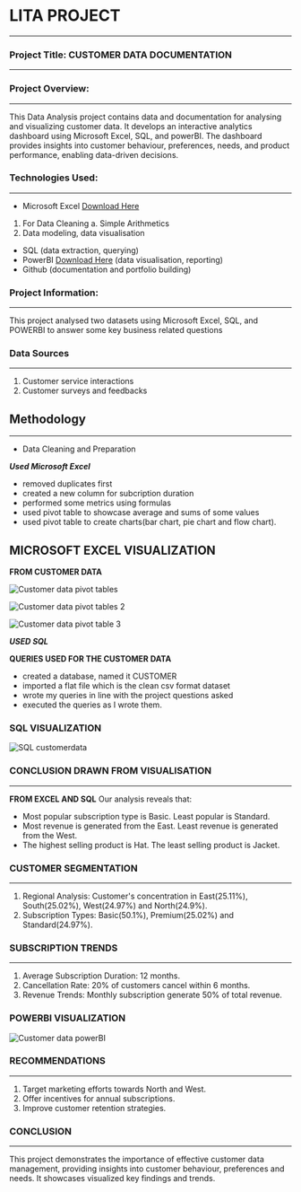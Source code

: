 # LITA PROJECT
---------------------------------------------

### Project Title: CUSTOMER DATA DOCUMENTATION
----------------------------------------------------------------

### Project Overview: 
----------------------------------------
This Data Analysis project contains data and documentation for analysing and visualizing customer data. It develops an interactive analytics dashboard using Microsoft Excel, SQL, and powerBI. The dashboard provides insights into customer behaviour, preferences, needs, and product performance, enabling data-driven decisions.

### Technologies Used:
--------------------------------------------------------------------------------------------------------------------------
  - Microsoft Excel	[Download Here](https://www.microsoft.com)
  1. For Data Cleaning
     a. Simple Arithmetics
   2. Data modeling, data visualisation
      
  - SQL (data extraction, querying)
  - PowerBI 	[Download Here](https://www.microsoft.com) (data visualisation, reporting)
  - Github (documentation and portfolio building)

  ### Project Information:
----------------------------------------------------------------------------------------------------------------------------------
  This project analysed two datasets using Microsoft Excel, SQL, and POWERBI to answer some key business related questions

  ### Data Sources
----------------------------------------------------------------------------------------
  1) Customer service interactions
  2) Customer surveys and feedbacks

## Methodology    
---------------------------------------------------------------------------
 + Data Cleaning and Preparation
   
 _**Used Microsoft Excel**_
 
 - removed duplicates first
 - created a new column for subcription duration
 - performed some metrics using formulas
 - used pivot table to showcase average and sums of some values
 - used pivot table to create charts(bar chart, pie chart and flow chart).

## MICROSOFT EXCEL VISUALIZATION

**FROM CUSTOMER DATA**

![Customer data pivot tables](https://github.com/user-attachments/assets/4816241e-49bb-473a-b0e0-76d7bec89233)

![Customer data pivot tables 2](https://github.com/user-attachments/assets/72ba52e3-0dcf-4232-971e-5b3eaf83a31e)

![Customer data pivot table 3](https://github.com/user-attachments/assets/af32dbb3-126c-4f96-9ff0-62e753884491)

_**USED SQL**_

**QUERIES USED FOR THE CUSTOMER DATA**
    
 - created a database, named it CUSTOMER
 - imported a flat file which is the clean csv format dataset 
 - wrote my queries in line with the project questions asked
 - executed the queries as I wrote them. 

### SQL VISUALIZATION

![SQL customerdata](https://github.com/user-attachments/assets/1914fd82-2d4d-461e-b3cc-45e2b480d2aa)

### CONCLUSION DRAWN FROM VISUALISATION
--------------------------------------------------------------------------------------------------

**FROM EXCEL AND SQL**
  Our analysis reveals that:
  
  - Most popular subscription type is Basic. Least popular is Standard.
  - Most revenue is generated from the East. Least revenue is generated from the West.
  - The highest selling product is Hat. The least selling product is Jacket.

 ### CUSTOMER SEGMENTATION
---------------------------------------------------------------------------------------------
1. Regional Analysis: Customer's concentration in East(25.11%), South(25.02%), West(24.97%) and North(24.9%).
2. Subscription Types: Basic(50.1%), Premium(25.02%) and Standard(24.97%).

### SUBSCRIPTION TRENDS
-----------------------------------------------------------------------------------------
1) Average Subscription Duration: 12 months.
2) Cancellation Rate: 20% of customers cancel within 6 months.
3) Revenue Trends: Monthly subscription generate 50% of total revenue.

### POWERBI VISUALIZATION

![Customer data powerBI](https://github.com/user-attachments/assets/69e46da1-0685-4b52-bd0c-ee198e9e78f1)

### RECOMMENDATIONS
------------------------------------------------------------------------------------------------------
1. Target marketing efforts towards North and West.
2. Offer incentives for annual subscriptions.
3. Improve customer retention strategies.

### CONCLUSION
-------------------------------------------------------------------------------------------
This project demonstrates the importance of effective customer data management, providing insights into customer behaviour, preferences and needs. It showcases visualized key findings and trends. 

   
    
